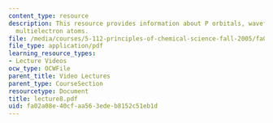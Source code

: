 ```yaml
---
content_type: resource
description: This resource provides information about P orbitals, wavefunctions for
  multielectron atoms.
file: /media/courses/5-112-principles-of-chemical-science-fall-2005/fa02a08e40cfaa563edeb8152c51eb1d_lecture8.pdf
file_type: application/pdf
learning_resource_types:
- Lecture Videos
ocw_type: OCWFile
parent_title: Video Lectures
parent_type: CourseSection
resourcetype: Document
title: lecture8.pdf
uid: fa02a08e-40cf-aa56-3ede-b8152c51eb1d
---
```

